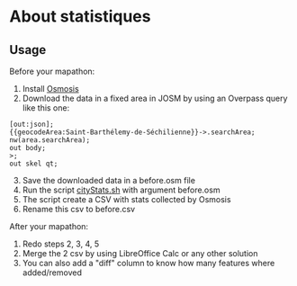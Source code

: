 # About statistiques

## Usage

Before your mapathon:

1. Install [Osmosis](https://github.com/osmosis-labs/osmosis)
2. Download the data in a fixed area in JOSM by using an Overpass query like this one:
```
[out:json];
{{geocodeArea:Saint-Barthélemy-de-Séchilienne}}->.searchArea;
nw(area.searchArea);
out body;
>;
out skel qt;
```
3. Save the downloaded data in a before.osm file
4. Run the script [cityStats.sh](cityStats.sh) with argument before.osm
5. The script create a CSV with stats collected by Osmosis
6. Rename this csv to before.csv

After your mapathon:

1. Redo steps 2, 3, 4, 5
2. Merge the 2 csv by using LibreOffice Calc or any other solution
3. You can also add a "diff" column to know how many features where added/removed